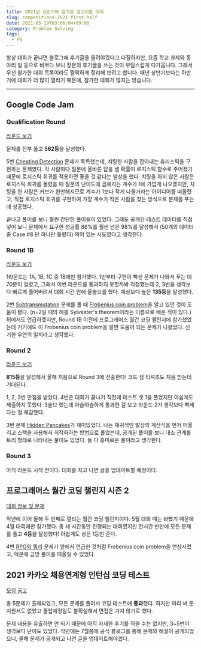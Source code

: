 ```yaml
---
title: 2021년 상반기에 참가한 알고리즘 대회
slug: competitions-2021-first-half
date: 2021-05-19T03:06:04+09:00
category: Problem Solving
tags:
  - PS
---
```


항상 대회가 끝나면 블로그에 후기글을 올려야겠다고 다짐하지만, 요즘 학교 과제와 동아리 일 등으로 바쁘다 보니 장문의 후기글을 쓰는 것이 부담스럽게 다가옵니다. 그래서 우선 참가한 대회 목록이라도 짤막하게 정리해 보려고 합니다. 매년 상반기보다는 하반기에 대회가 더 많이 열리기 때문에, 참가한 대회가 많지는 않습니다.

---

## Google Code Jam

### Qualification Round

[라운드 보기](https://codingcompetitions.withgoogle.com/codejam/round/000000000043580a)

문제를 전부 풀고 **562등**을 달성했다.

5번 [Cheating Detection](https://codingcompetitions.withgoogle.com/codejam/round/000000000043580a/00000000006d1155) 문제가 독특했는데, 치팅한 사람을 잡아내는 휴리스틱을 구현하는 문제였다. 각 사람마다 질문에 올바른 답을 낼 확률이 로지스틱 함수로 주어졌기 때문에 로지스틱 회귀를 적용하면 좋을 것 같다는 발상을 했다. 치팅을 하지 않은 사람은 로지스틱 회귀를 돌렸을 때 질문의 난이도에 곱해지는 계수가 1에 가깝게 나오겠지만, 치팅을 한 사람은 커브가 완만해지므로 계수가 1보다 작게 나올거라는 아이디어를 떠올렸고, 직접 로지스틱 회귀를 구현하여 가장 계수가 작은 사람을 찾는 방식으로 문제를 푸는 데 성공했다.

끝나고 풀이를 보니 훨씬 간단한 풀이들이 있었다. 그래도 공개된 테스트 데이터를 직접 넣어 보니 문제에서 요구한 성공률 86%를 훨씬 넘은 98%를 달성해서 (50개의 데이터 중 Case #8 단 하나만 틀렸다) 의미 있는 시도였다고 생각한다.

### Round 1B

[라운드 보기](https://codingcompetitions.withgoogle.com/codejam/round/0000000000435baf)

1라운드는 1A, 1B, 1C 중 1B에만 참가했다. 1번부터 구현이 빡센 문제가 나와서 푸는 데 70분이 걸렸고, 그래서 이번 라운드를 통과하지 못할까봐 걱정했는데 2, 3번을 생각보다 빠르게 풀어버려서 대회 시간 안에 올솔브를 했다. 예상보다 높은 **135등**을 달성했다.

2번 [Subtransmutation](https://codingcompetitions.withgoogle.com/codejam/round/0000000000435baf/00000000007ae4aa) 문제를 풀 때 [Frobenius coin problem](https://en.wikipedia.org/wiki/Coin_problem)을 알고 있던 것이 도움이 됐다. (n=2일 때의 해를 Sylvester's theorem이라는 이름으로 배운 적이 있다.) 뒤에서도 언급하겠지만, Round 1B 이전에 프로그래머스 월간 코딩 챌린지에 참가했었는데 거기에도 이 Frobenius coin problem을 알면 도움이 되는 문제가 나왔었다. 신기한 우연의 일치라고 생각했다.

### Round 2

[라운드 보기](https://codingcompetitions.withgoogle.com/codejam/round/0000000000435915)

**815등**을 달성해서 올해 처음으로 Round 3에 진출한다! 코드 잼 티셔츠도 처음 받는데 기대된다.

1, 2, 3번 만점을 받았다. 4번은 대회가 끝나기 직전에 테스트 셋 1을 풀었지만 아쉽게도 제출하지 못했다. 3솔브 했는데 아슬아슬하게 통과한 걸 보고 라운드 2가 생각보다 빡세다는 걸 체감했다.

3번 문제 [Hidden Pancakes](https://codingcompetitions.withgoogle.com/codejam/round/0000000000435915/00000000007dc20c)가 재미있었다. 나는 재귀적인 발상의 계산식을 먼저 떠올리고 스택을 사용해서 최적화하는 방법으로 풀었는데, 공개된 풀이를 보니 대소 관계를 트리 형태로 나타내는 풀이도 있었다. 둘 다 흥미로운 풀이라고 생각한다.

### Round 3

아직 라운드 시작 전이다. 대회를 치고 나면 글을 업데이트할 예정이다.

## 프로그래머스 월간 코딩 챌린지 시즌 2

[대회 정보 및 문제](https://programmers.co.kr/competitions/1078/monthly-code-challenge-s2)

작년에 이어 올해 두 번째로 열리는 월간 코딩 챌린지이다. 5월 대회 때는 바빴기 때문에 4월 대회에만 참가했다. 총 세 시간동안 진행되는 대회였지만 한시간 반만에 모든 문제를 풀고 **4등**을 달성했다! 아쉽게도 상은 1등만 준다.

4번 [RPG와 쿼리](https://programmers.co.kr/learn/courses/30/lessons/76504) 문제가 앞에서 언급한 것처럼 Frobenius coin problem을 연상시켰고, 덕분에 금방 풀이를 떠올릴 수 있었다.

## 2021 카카오 채용연계형 인턴십 코딩 테스트

[모집 공고](https://careers.kakao.com/jobs/P-11983)

총 5문제가 출제되었고, 모든 문제를 풀어서 코딩 테스트에 **통과**했다. 하지만 미리 써 둔 지원서도 없었고 졸업예정일도 불확실해서 면접은 가지 않기로 했다.

문제 내용을 유출하면 안 되기 때문에 아직 자세한 후기를 적을 수는 없지만, 3~5번이 생각보다 난이도 있었다. 작년에는 7월쯤에 공식 블로그를 통해 문제와 해설이 공개되었으니, 올해 문제가 공개되고 나면 글을 업데이트해야겠다.

